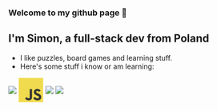 ### Welcome to my github page 👋

## I'm Simon, a full-stack dev from Poland
- I like puzzles, board games and learning stuff.
- Here's some stuff i know or am learning: 

<a href="https://www.android.com/" target="blank"><img align="center" src="https://upload.wikimedia.org/wikipedia/commons/thumb/4/41/APK_format_icon_%282014-2019%29.png/640px-APK_format_icon_%282014-2019%29.png" height="50" /></a> 
<a href="https://developer.mozilla.org/en-US/docs/Web/JavaScript" target="blank"><img align="center" src="https://raw.githubusercontent.com/devicons/devicon/master/icons/javascript/javascript-original.svg" height="50" /></a>
<a href="https://developer.mozilla.org/en-US/docs/Glossary/HTML5" target="blank"><img align="center" src="https://upload.wikimedia.org/wikipedia/commons/thumb/8/82/Devicon-html5-plain.svg/640px-Devicon-html5-plain.svg.png" height="50" /></a>
<a href="https://developer.mozilla.org/en-US/docs/Web/CSS" target="blank"><img align="center" src="https://upload.wikimedia.org/wikipedia/commons/thumb/d/d5/CSS3_logo_and_wordmark.svg/640px-CSS3_logo_and_wordmark.svg.png" height="50" /></a>
<!--
Tabeleczka ze statami z GH
[![Anurag's GitHub stats](https://github-readme-stats.vercel.app/api?username=szymczycha)](https://github.com/anuraghazra/github-readme-stats)

**szymczycha/szymczycha** is a ✨ _special_ ✨ repository because its `README.md` (this file) appears on your GitHub profile.

Here are some ideas to get you started:

- 🔭 I’m currently working on ...
- 🌱 I’m currently learning ...
- 👯 I’m looking to collaborate on ...
- 🤔 I’m looking for help with ...
- 💬 Ask me about ...
- 📫 How to reach me: ...
- 😄 Pronouns: ...
- ⚡ Fun fact: ...
-->
